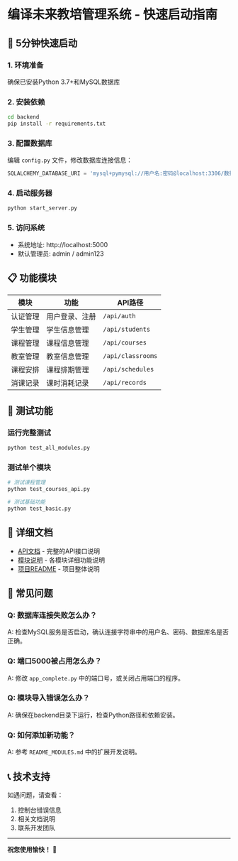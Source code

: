 # 编译未来教培管理系统 - 快速启动指南

## 🚀 5分钟快速启动

### 1. 环境准备
确保已安装Python 3.7+和MySQL数据库

### 2. 安装依赖
```bash
cd backend
pip install -r requirements.txt
```

### 3. 配置数据库
编辑 `config.py` 文件，修改数据库连接信息：
```python
SQLALCHEMY_DATABASE_URI = 'mysql+pymysql://用户名:密码@localhost:3306/数据库名'
```

### 4. 启动服务器
```bash
python start_server.py
```

### 5. 访问系统
- 系统地址: http://localhost:5000
- 默认管理员: admin / admin123

## 📋 功能模块

| 模块 | 功能 | API路径 |
|------|------|---------|
| 认证管理 | 用户登录、注册 | `/api/auth` |
| 学生管理 | 学生信息管理 | `/api/students` |
| 课程管理 | 课程信息管理 | `/api/courses` |
| 教室管理 | 教室信息管理 | `/api/classrooms` |
| 课程安排 | 课程排期管理 | `/api/schedules` |
| 消课记录 | 课时消耗记录 | `/api/records` |

## 🧪 测试功能

### 运行完整测试
```bash
python test_all_modules.py
```

### 测试单个模块
```bash
# 测试课程管理
python test_courses_api.py

# 测试基础功能
python test_basic.py
```

## 📖 详细文档

- [API文档](API_DOCUMENTATION.md) - 完整的API接口说明
- [模块说明](README_MODULES.md) - 各模块详细功能说明
- [项目README](../README.md) - 项目整体说明

## 🔧 常见问题

### Q: 数据库连接失败怎么办？
A: 检查MySQL服务是否启动，确认连接字符串中的用户名、密码、数据库名是否正确。

### Q: 端口5000被占用怎么办？
A: 修改 `app_complete.py` 中的端口号，或关闭占用端口的程序。

### Q: 模块导入错误怎么办？
A: 确保在backend目录下运行，检查Python路径和依赖安装。

### Q: 如何添加新功能？
A: 参考 `README_MODULES.md` 中的扩展开发说明。

## 📞 技术支持

如遇问题，请查看：
1. 控制台错误信息
2. 相关文档说明
3. 联系开发团队

---

**祝您使用愉快！** 🎉 